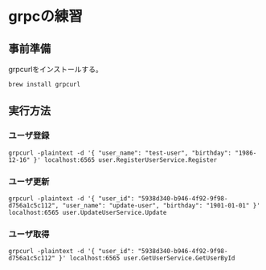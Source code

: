 # grpcの練習

## 事前準備
grpcurlをインストールする。

```
brew install grpcurl
```

## 実行方法
### ユーザ登録
```
grpcurl -plaintext -d '{ "user_name": "test-user", "birthday": "1986-12-16" }' localhost:6565 user.RegisterUserService.Register
```

### ユーザ更新
```
grpcurl -plaintext -d '{ "user_id": "5938d340-b946-4f92-9f98-d756a1c5c112", "user_name": "update-user", "birthday": "1901-01-01" }' localhost:6565 user.UpdateUserService.Update
```

### ユーザ取得
```
grpcurl -plaintext -d '{ "user_id": "5938d340-b946-4f92-9f98-d756a1c5c112" }' localhost:6565 user.GetUserService.GetUserById
```